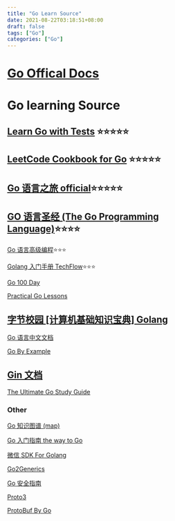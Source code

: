 ```yaml
---
title: "Go Learn Source"
date: 2021-08-22T03:18:51+08:00
draft: false
tags: ["Go"]
categories: ["Go"]
---
```


# [Go Offical Docs](https://golang.org/doc/)

# Go learning Source

## [Learn Go with Tests](https://studygolang.gitbook.io/learn-go-with-tests/) ⭐⭐⭐⭐⭐

## [LeetCode Cookbook for Go](https://books.halfrost.com/leetcode/) ⭐⭐⭐⭐⭐

## [Go 语言之旅 official](https://tour.go-zh.org/list)⭐⭐⭐⭐⭐

## [GO 语言圣经 (The Go Programming Language)](https://books.studygolang.com/gopl-zh/)⭐⭐⭐⭐

[Go 语言高级编程](https://chai2010.cn/advanced-go-programming-book/)⭐⭐⭐

[Golang 入门手册 TechFlow](https://cdn.staticaly.com/gh/Mo3et/Monet-Blog/main/content/golang_TechFlow.pdf)⭐⭐⭐

<!-- [Golang入门手册](../golang_TechFlow.pdf) -->

[Go 100 Day](https://github.com/rubyhan1314/Golang-100-Days)

[Practical Go Lessons](https://www.practical-go-lessons.com/)

## [字节校园 [计算机基础知识宝典] Golang](https://bytedancecampus1.feishu.cn/docs/doccnqlspnrKTpbuWAToWMuEaPd#BPE5K5)

[Go 语言中文文档](http://topgoer.com/)

[Go By Example](https://gobyexample.com/)

## [Gin 文档](https://gin-gonic.com/zh-cn/docs/)

[The Ultimate Go Study Guide](https://github.com/ardanlabs/gotraining-studyguide)

### Other

[Go 知识图谱 (map)](https://www.processon.com/view/link/5a9ba4c8e4b0a9d22eb3bdf0#map)

[Go 入门指南 the way to Go](http://books.studygolang.com/the-way-to-go_ZH_CN/)

[微信 SDK For Golang](http://www.topgoer.cn/docs/gowechat/gowechat-1cb49i4ees248)

[Go2Generics](https://github.com/golang-design/go2generics/blob/v0.0.1/README.cn.md)

[Go 安全指南](https://github.com/Tencent/secguide/blob/main/Go%E5%AE%89%E5%85%A8%E6%8C%87%E5%8D%97.md)

[Proto3](https://developers.google.com/protocol-buffers/docs/proto3)

[ProtoBuf By Go](https://developers.google.com/protocol-buffers/docs/gotutorial)
